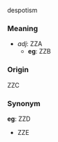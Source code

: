 despotism
### Meaning
+ _adj_: ZZA
	+ __eg__: ZZB

### Origin

ZZC

### Synonym

__eg__: ZZD

+ ZZE


